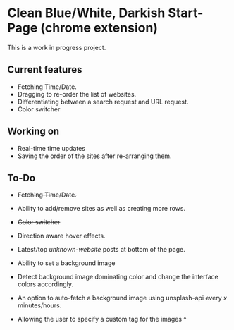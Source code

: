 # Clean Blue/White, Darkish Start-Page (chrome extension)
This is a work in progress project.

Current features
---
* Fetching Time/Date.
* Dragging to re-order the list of websites.
* Differentiating between a search request and URL request.
* Color switcher

Working on
---
* Real-time time updates
* Saving the order of the sites after re-arranging them.

To-Do
---
* ~~Fetching Time/Date.~~
* Ability to add/remove sites as well as creating more rows.
* ~~Color switcher~~
* Direction aware hover effects.

* Latest/top _unknown-website_ posts at bottom of the page.

* Ability to set a background image
* Detect background image dominating color and change the interface colors accordingly.
* An option to auto-fetch a background image using unsplash-api every _x_ minutes/hours.
* Allowing the user to specify a custom tag for the images ^
